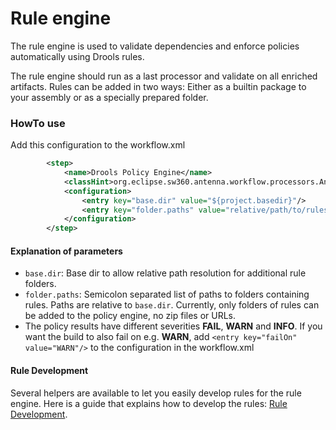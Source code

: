 # Rule engine

The rule engine is used to validate dependencies and enforce policies automatically using Drools rules.

The rule engine should run as a last processor and validate on all enriched artifacts.
Rules can be added in two ways: Either as a builtin package to your assembly or as a specially prepared folder.

### HowTo use

Add this configuration to the workflow.xml

```xml
        <step>
            <name>Drools Policy Engine</name>
            <classHint>org.eclipse.sw360.antenna.workflow.processors.AntennaDroolsChecker</classHint>
            <configuration>
                <entry key="base.dir" value="${project.basedir}"/>
                <entry key="folder.paths" value="relative/path/to/rules"/>
            </configuration>
        </step>
```

#### Explanation of parameters
* `base.dir`: Base dir to allow relative path resolution for additional rule folders.
* `folder.paths`: Semicolon separated list of paths to folders containing rules. Paths are relative to `base.dir`.
Currently, only folders of rules can be added to the policy engine, no zip files or URLs.
* The policy results have different severities **FAIL**, **WARN** and **INFO**.
If you want the build to also fail on e.g. **WARN**, add `<entry key="failOn" value="WARN"/>` to the configuration in the workflow.xml

#### Rule Development
Several helpers are available to let you easily develop rules for the rule engine. 
Here is a guide that explains how to develop the rules: [Rule Development](../rule-development.html).  